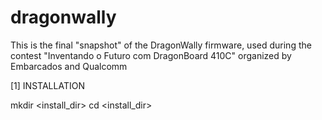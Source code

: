 # dragonwally

This is the final "snapshot" of the DragonWally firmware, used during
the contest "Inventando o Futuro com DragonBoard 410C" organized by
Embarcados and Qualcomm

[1] INSTALLATION

mkdir <install_dir>
cd <install_dir>


